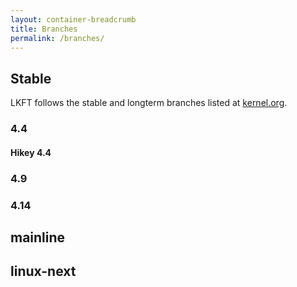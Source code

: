 ```yaml
---
layout: container-breadcrumb
title: Branches
permalink: /branches/
---
```


## Stable

LKFT follows the stable and longterm branches listed at
[kernel.org](https://www.kernel.org/).

### 4.4
#### Hikey 4.4
### 4.9
### 4.14

## mainline

## linux-next
